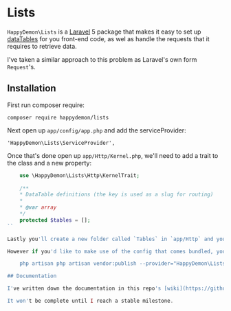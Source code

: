 Lists
=====

`HappyDemon\Lists` is a [Laravel](http://laravel.com) 5 package that makes it easy to set up [dataTables](https://datatables.net) for you front-end
code, as wel as handle the requests that it requires to retrieve data.

I've taken a similar approach to this problem as Laravel's own form `Request`'s.


## Installation

First run composer require:

    composer require happydemon/lists
    
Next open up `app/config/app.php` and add the serviceProvider:

    'HappyDemon\Lists\ServiceProvider',
    
Once that's done open up `app/Http/Kernel.php`, we'll need to add a trait to the class and a new property:

```php
    use \HappyDemon\Lists\Http\KernelTrait;
    
    /**
    * DataTable definitions (the key is used as a slug for routing)
    * 
    * @var array
    */
    protected $tables = [];
``

Lastly you'll create a new folder called `Tables` in `app/Http` and you're all set to go.

However if you'd like to make use of the config that comes bundled, you could run the following command in your terminal:

    php artisan php artisan vendor:publish --provider="HappyDemon\Lists\ServiceProvider"

## Documentation

I've written down the documentation in this repo's [wiki](https://github.com/happyDemon/Lists/wiki)

It won't be complete until I reach a stable milestone.